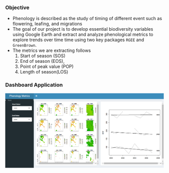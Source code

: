 ### Objective
- Phenology is described as the study of timing of different event such as flowering, leafing, and migrations
- The goal of our project is to develop essential biodiversity variables using Google Earth and extract and analyze phenological metrics to explore trends over time time using two key packages `RGEE` and `GreenBrown`. 
- The metrics we are extracting follows
    1. Start of season (SOS)
    2. End of season (EOS), 
    3. Point of peak value (POP)
    4. Length of season(LOS)
    
### Dashboard Application 
![Dashboard](metrics.PNG)
